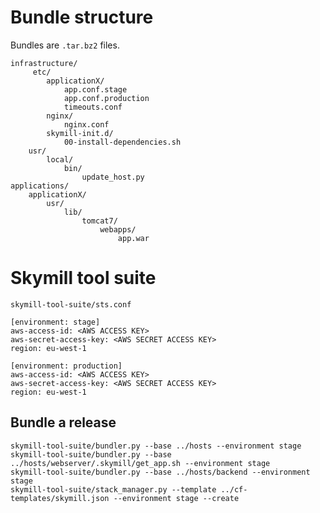 Bundle structure
================

Bundles are `.tar.bz2` files.

    infrastructure/
         etc/
            applicationX/
                app.conf.stage
                app.conf.production
                timeouts.conf
            nginx/
                nginx.conf
            skymill-init.d/
                00-install-dependencies.sh
        usr/
            local/
                bin/
                    update_host.py
    applications/
        applicationX/
            usr/
                lib/
                    tomcat7/
                        webapps/
                            app.war


Skymill tool suite
==================

`skymill-tool-suite/sts.conf`

    [environment: stage]
    aws-access-id: <AWS ACCESS KEY>
    aws-secret-access-key: <AWS SECRET ACCESS KEY>
    region: eu-west-1

    [environment: production]
    aws-access-id: <AWS ACCESS KEY>
    aws-secret-access-key: <AWS SECRET ACCESS KEY>
    region: eu-west-1

Bundle a release
----------------

    skymill-tool-suite/bundler.py --base ../hosts --environment stage
    skymill-tool-suite/bundler.py --base ../hosts/webserver/.skymill/get_app.sh --environment stage
    skymill-tool-suite/bundler.py --base ../hosts/backend --environment stage
    skymill-tool-suite/stack_manager.py --template ../cf-templates/skymill.json --environment stage --create
